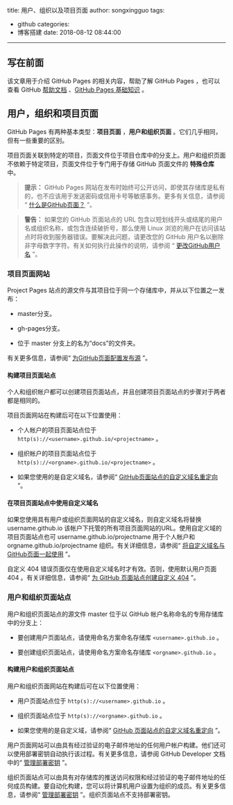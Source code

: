 title: 用户、组织以及项目页面
author: songxingguo
tags:
  - github
categories:
  - 博客搭建
date: 2018-08-12 08:44:00
---
## 写在前面

该文章用于介绍 GitHub Pages 的相关内容，帮助了解 GitHub Pages ，也可以查看 GitHub [帮助文档](https://help.github.com/articles/user-organization-and-project-pages/) 、[GitHub Pages 基础知识](https://help.github.com/categories/github-pages-basics/) 。

<!-- more -->

## 用户，组织和项目页面

GitHub Pages 有两种基本类型：**项目页面** ，**用户和组织页面** 。它们几乎相同，但有一些重要的区别。

项目页面关联到特定的项目，页面文件位于项目仓库中的分支上。用户和组织页面不依赖于特定项目，页面文件位于专门用于存储 GitHub 页面文件的 **特殊仓库** 中。

> **提示：** GitHub Pages 网站在发布时始终可公开访问，即使其存储库是私有的，也不应该用于发送密码或信用卡号等敏感事务。更多有关信息，请参阅 “ [什么是GitHub页面？](https://help.github.com/articles/what-is-github-pages/) ”。


> **警告：** 如果您的 GitHub 页面站点的 URL 包含以短划线开头或结尾的用户名或组织名称，或包含连续破折号，那么使用 Linux 浏览的用户在访问该站点时将收到服务器错误。要解决此问题，请更改您的 GitHub 用户名以删除非字母数字字符。有关如何执行此操作的说明，请参阅 “ [更改GitHub用户名](https://help.github.com/articles/changing-your-github-username/) ”。

### 项目页面网站

Project Pages 站点的源文件与其项目位于同一个存储库中，并从以下位置之一发布：

- master分支。

- gh-pages分支。

- 位于 master 分支上的名为“docs”的文件夹。

有关更多信息，请参阅“ [为GitHub页面配置发布源](https://help.github.com/articles/configuring-a-publishing-source-for-github-pages/) ”。

#### 构建项目页面站点

个人和组织帐户都可以创建项目页面站点，并且创建项目页面站点的步骤对于两者都是相同的。

项目页面网站在构建后可在以下位置使用：

- 个人帐户的项目页面站点位于 `http(s)://<username>.github.io/<projectname>` 。
  
- 组织帐户的项目页面站点位于 `http(s)://<orgname>.github.io/<projectname>` 。
  
- 如果您使用的是自定义域名，请参阅“ [GitHub页面站点的自定义域名重定向](https://help.github.com/articles/custom-domain-redirects-for-github-pages-sites/) ”。
 
#### 在项目页面站点中使用自定义域名

如果您使用具有用户或组织页面网站的自定义域名，则自定义域名将替换 username.github.io 该帐户下托管的所有项目页面网站的URL。使用自定义域的项目页面站点也可 username.github.io/projectname 用于个人帐户和orgname.github.io/projectname 组织。有关详细信息，请参阅“ [将自定义域名与GitHub页面一起使用](https://help.github.com/articles/using-a-custom-domain-with-github-pages/) ”。

自定义 404 错误页面仅在使用自定义域名时才有效。否则，使用默认用户页面 404 。有关详细信息，请参阅“ [为 GitHub 页面站点创建自定义 404](https://help.github.com/articles/creating-a-custom-404-page-for-your-github-pages-site/) ”。
  
 
### 用户和组织页面站点

用户和组织页面站点的源文件 master 位于以 GitHub 帐户名称命名的专用存储库中的分支上：

- 要创建用户页面站点，请使用命名方案命名存储库 `<username>.github.io` 。
  
- 要创建组织页面站点，请使用命名方案命名存储库 `<orgname>.github.io` 。
  
#### 构建用户和组织页面站点

用户和组织页面网站在构建后可在以下位置使用：

- 用户页面站点位于 `http(s)://<username>.github.io` 。

- 组织页面站点位于 `http(s)://<orgname>.github.io` 。

- 如果您使用的是自定义域，请参阅“ [GitHub 页面站点的自定义域名重定向](https://help.github.com/articles/custom-domain-redirects-for-github-pages-sites/) ”。

用户页面网站可以由具有经过验证的电子邮件地址的任何用户帐户构建。他们还可以使用部署密钥自动执行该过程。有关更多信息，请参阅 GitHub Developer 文档中的“ [管理部署密钥](https://developer.github.com/v3/guides/managing-deploy-keys/#deploy-keys) ”。

组织页面站点可以由具有对存储库的推送访问权限和经过验证的电子邮件地址的任何成员构建。要自动化构建，您可以将计算机用户设置为组织的成员。有关更多信息，请参阅“  [管理部署密钥](https://developer.github.com/v3/guides/managing-deploy-keys/#machine-users) ”。组织页面站点不支持部署密钥。